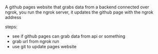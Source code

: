 A github pages website that grabs data from a backend connected over ngrok, you run the ngrok server, it updates the github page with the ngrok address

steps:
- see if github pages can grab data from api or something
- grab url from ngrok run
- use git to update pages website